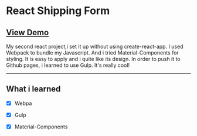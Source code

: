 # React Shipping Form 


[View Demo](https://weianofsteel.github.io/react-shipping-form/)
----------------------------------------------------------------

My second react project,i set it up without using create-react-app. I used Webpack to bundle my Javascript. And i tried Material-Components for styling. It is easy to apply and i quite like its design. In order to push it to Github pages, i learned to use Gulp. It's really cool!

----------------------------------------------------------------

## What i learned

- [x] Webpa

- [x] Gulp

- [x] Material-Components